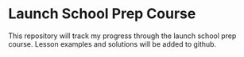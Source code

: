 # Launch School Prep Course #

This repository will track my progress through the launch school prep course. 
Lesson examples and solutions will be added to github.
